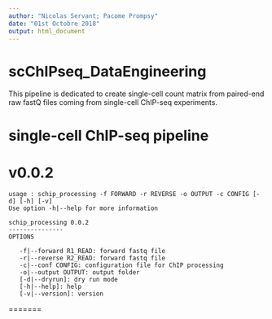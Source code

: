 ```yaml
---
author: "Nicolas Servant; Pacome Prompsy"
date: "01st Octobre 2018"
output: html_document
---
```


# scChIPseq_DataEngineering
This pipeline is dedicated to create single-cell count matrix from paired-end raw fastQ files coming from single-cell ChIP-seq experiments.

# single-cell ChIP-seq pipeline
# v0.0.2

```
usage : schip_processing -f FORWARD -r REVERSE -o OUTPUT -c CONFIG [-d] [-h] [-v]
Use option -h|--help for more information

schip_processing 0.0.2
---------------
OPTIONS

   -f|--forward R1_READ: forward fastq file
   -r|--reverse R2_READ: forward fastq file
   -c|--conf CONFIG: configuration file for ChIP processing
   -o|--output OUTPUT: output folder
   [-d|--dryrun]: dry run mode
   [-h|--help]: help
   [-v|--version]: version
```


=======
